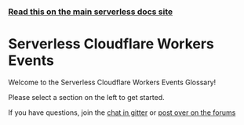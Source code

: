 <!--
title: Serverless - Cloudflare Workers - Events
menuText: Cloudflare Workers Events
layout: Doc
-->

<!-- DOCS-SITE-LINK:START automatically generated  -->
### [Read this on the main serverless docs site](https://www.serverless.com/framework/docs/providers/cloudflare/events/)
<!-- DOCS-SITE-LINK:END -->

# Serverless Cloudflare Workers Events

Welcome to the Serverless Cloudflare Workers Events Glossary!

Please select a section on the left to get started.

If you have questions, join the [chat in gitter](https://gitter.im/serverless/serverless) or [post over on the forums](http://forum.serverless.com/)


